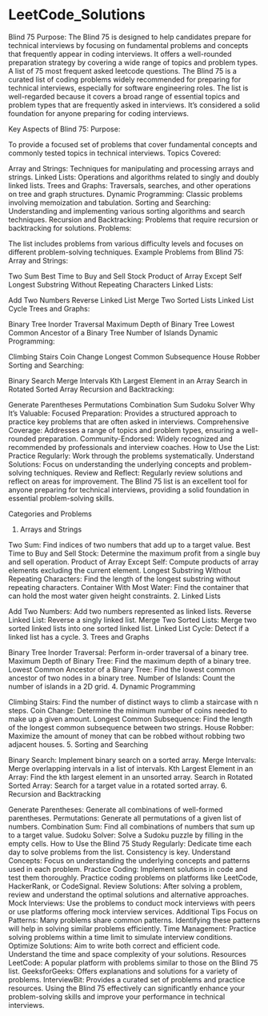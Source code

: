 # LeetCode_Solutions
Blind 75 Purpose:
The Blind 75 is designed to help candidates prepare for technical interviews by focusing on fundamental problems and 
concepts that frequently appear in coding interviews. It offers a well-rounded preparation strategy by covering a wide range of topics and problem types.
A list of 75 most frequent asked leetcode questions.
The Blind 75 is a curated list of coding problems widely recommended for preparing for technical interviews, 
especially for software engineering roles. The list is well-regarded because it covers a broad range of essential topics and
problem types that are frequently asked in interviews. It’s considered a solid foundation for anyone preparing for coding interviews.

Key Aspects of Blind 75:
Purpose:

To provide a focused set of problems that cover fundamental concepts and commonly tested topics in technical interviews.
Topics Covered:

Array and Strings: Techniques for manipulating and processing arrays and strings.
Linked Lists: Operations and algorithms related to singly and doubly linked lists.
Trees and Graphs: Traversals, searches, and other operations on tree and graph structures.
Dynamic Programming: Classic problems involving memoization and tabulation.
Sorting and Searching: Understanding and implementing various sorting algorithms and search techniques.
Recursion and Backtracking: Problems that require recursion or backtracking for solutions.
Problems:

The list includes problems from various difficulty levels and focuses on different problem-solving techniques.
Example Problems from Blind 75:
Array and Strings:

Two Sum
Best Time to Buy and Sell Stock
Product of Array Except Self
Longest Substring Without Repeating Characters
Linked Lists:

Add Two Numbers
Reverse Linked List
Merge Two Sorted Lists
Linked List Cycle
Trees and Graphs:

Binary Tree Inorder Traversal
Maximum Depth of Binary Tree
Lowest Common Ancestor of a Binary Tree
Number of Islands
Dynamic Programming:

Climbing Stairs
Coin Change
Longest Common Subsequence
House Robber
Sorting and Searching:

Binary Search
Merge Intervals
Kth Largest Element in an Array
Search in Rotated Sorted Array
Recursion and Backtracking:

Generate Parentheses
Permutations
Combination Sum
Sudoku Solver
Why It’s Valuable:
Focused Preparation: Provides a structured approach to practice key problems that are often asked in interviews.
Comprehensive Coverage: Addresses a range of topics and problem types, ensuring a well-rounded preparation.
Community-Endorsed: Widely recognized and recommended by professionals and interview coaches.
How to Use the List:
Practice Regularly: Work through the problems systematically.
Understand Solutions: Focus on understanding the underlying concepts and problem-solving techniques.
Review and Reflect: Regularly review solutions and reflect on areas for improvement.
The Blind 75 list is an excellent tool for anyone preparing for technical interviews, providing a solid foundation in essential problem-solving skills.

Categories and Problems
1. Arrays and Strings

Two Sum: Find indices of two numbers that add up to a target value.
Best Time to Buy and Sell Stock: Determine the maximum profit from a single buy and sell operation.
Product of Array Except Self: Compute products of array elements excluding the current element.
Longest Substring Without Repeating Characters: Find the length of the longest substring without repeating characters.
Container With Most Water: Find the container that can hold the most water given height constraints.
2. Linked Lists

Add Two Numbers: Add two numbers represented as linked lists.
Reverse Linked List: Reverse a singly linked list.
Merge Two Sorted Lists: Merge two sorted linked lists into one sorted linked list.
Linked List Cycle: Detect if a linked list has a cycle.
3. Trees and Graphs

Binary Tree Inorder Traversal: Perform in-order traversal of a binary tree.
Maximum Depth of Binary Tree: Find the maximum depth of a binary tree.
Lowest Common Ancestor of a Binary Tree: Find the lowest common ancestor of two nodes in a binary tree.
Number of Islands: Count the number of islands in a 2D grid.
4. Dynamic Programming

Climbing Stairs: Find the number of distinct ways to climb a staircase with n steps.
Coin Change: Determine the minimum number of coins needed to make up a given amount.
Longest Common Subsequence: Find the length of the longest common subsequence between two strings.
House Robber: Maximize the amount of money that can be robbed without robbing two adjacent houses.
5. Sorting and Searching

Binary Search: Implement binary search on a sorted array.
Merge Intervals: Merge overlapping intervals in a list of intervals.
Kth Largest Element in an Array: Find the kth largest element in an unsorted array.
Search in Rotated Sorted Array: Search for a target value in a rotated sorted array.
6. Recursion and Backtracking

Generate Parentheses: Generate all combinations of well-formed parentheses.
Permutations: Generate all permutations of a given list of numbers.
Combination Sum: Find all combinations of numbers that sum up to a target value.
Sudoku Solver: Solve a Sudoku puzzle by filling in the empty cells.
How to Use the Blind 75
Study Regularly: Dedicate time each day to solve problems from the list. Consistency is key.
Understand Concepts: Focus on understanding the underlying concepts and patterns used in each problem.
Practice Coding: Implement solutions in code and test them thoroughly. Practice coding problems on platforms like LeetCode, HackerRank, or CodeSignal.
Review Solutions: After solving a problem, review and understand the optimal solutions and alternative approaches.
Mock Interviews: Use the problems to conduct mock interviews with peers or use platforms offering mock interview services.
Additional Tips
Focus on Patterns: Many problems share common patterns. Identifying these patterns will help in solving similar problems efficiently.
Time Management: Practice solving problems within a time limit to simulate interview conditions.
Optimize Solutions: Aim to write both correct and efficient code. Understand the time and space complexity of your solutions.
Resources
LeetCode: A popular platform with problems similar to those on the Blind 75 list.
GeeksforGeeks: Offers explanations and solutions for a variety of problems.
InterviewBit: Provides a curated set of problems and practice resources.
Using the Blind 75 effectively can significantly enhance your problem-solving skills and improve your performance in technical interviews.

